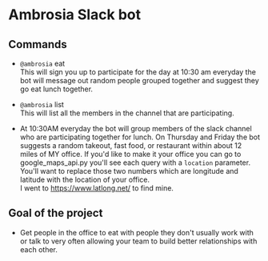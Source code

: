 # Ambrosia Slack bot
## Commands
* `@ambrosia` eat <br />
This will sign you up to participate for the day at 10:30 am everyday the bot will message out random people grouped together and suggest they go eat lunch together.
* `@ambrosia` list <br />
This will list all the members in the channel that are participating.

* At 10:30AM everyday the bot will group members of the slack channel who are participating together for lunch. On Thursday and Friday the bot suggests a random takeout, fast food, or restaurant within about 12 miles of MY office. If you'd like to make it your office you can go to google_maps_api.py you'll see each query with a `location` parameter.<br />
You'll want to replace those two numbers which are longitude and latitude with the location of your office.<br />
I went to https://www.latlong.net/ to find mine.



## Goal of the project
* Get people in the office to eat with people they don't usually work with or talk to very often allowing your team to build better relationships with each other.
